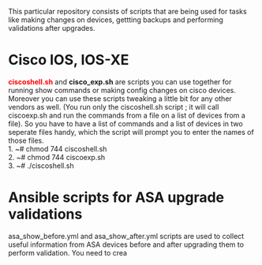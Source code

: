 This particular repository consists of scripts that are being used for tasks like making changes on devices, gettting backups and performing validations after upgrades.
# Cisco IOS, IOS-XE
<b><font color="red">ciscoshell.sh</font></b> and <b>cisco_exp.sh</b> are scripts you can use together for running show commands or making config changes on cisco devices. Moreover you can use these scripts tweaking a little bit for any other vendors as well. (You run only the ciscoshell.sh script ; it will call ciscoexp.sh and run the commands from a file on a list of devices from a file). So you have to have a list of commands and a list of devices in two seperate files handy, which the script will prompt you to enter the names of those files. </br> 1. ~# chmod 744 ciscoshell.sh </br> 2. ~# chmod 744 ciscoexp.sh </br> 3. ~#  ./ciscoshell.sh 
# Ansible scripts for ASA upgrade validations
asa_show_before.yml and asa_show_after.yml scripts are used to collect useful information from ASA devices before and after upgrading them to perform validation. You need to crea

